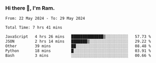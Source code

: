 ### Hi there 👋, I'm Ram.

<!--START_SECTION:waka-->

```txt
From: 22 May 2024 - To: 29 May 2024

Total Time: 7 hrs 41 mins

JavaScript   4 hrs 26 mins   ██████████████▒░░░░░░░░░░   57.73 %
JSON         2 hrs 14 mins   ███████▒░░░░░░░░░░░░░░░░░   29.22 %
Other        39 mins         ██░░░░░░░░░░░░░░░░░░░░░░░   08.48 %
Python       18 mins         █░░░░░░░░░░░░░░░░░░░░░░░░   03.91 %
Bash         3 mins          ░░░░░░░░░░░░░░░░░░░░░░░░░   00.66 %
```

<!--END_SECTION:waka-->
